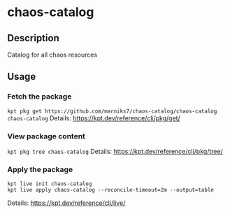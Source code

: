 # chaos-catalog

## Description
Catalog for all chaos resources

## Usage

### Fetch the package
`kpt pkg get https://github.com/marniks7/chaos-catalog/chaos-catalog chaos-catalog`
Details: https://kpt.dev/reference/cli/pkg/get/

### View package content
`kpt pkg tree chaos-catalog`
Details: https://kpt.dev/reference/cli/pkg/tree/

### Apply the package
```
kpt live init chaos-catalog
kpt live apply chaos-catalog --reconcile-timeout=2m --output=table
```
Details: https://kpt.dev/reference/cli/live/
